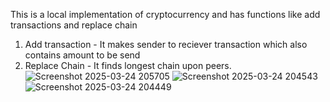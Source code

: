 This is a local implementation of cryptocurrency and has functions like add transactions and replace chain

1) Add transaction - It makes sender to reciever transaction which also contains amount to be send
2) Replace Chain - It finds longest chain upon peers.![Screenshot 2025-03-24 205705](https://github.com/user-attachments/assets/42e5af59-90de-4c89-958f-69b2fb48cd02)
![Screenshot 2025-03-24 204543](https://github.com/user-attachments/assets/6aef613b-9dee-4832-af5c-df716cc9b958)
![Screenshot 2025-03-24 204449](https://github.com/user-attachments/assets/1b4739e4-a54f-46a9-9b4e-c5bbfc103d4e)
